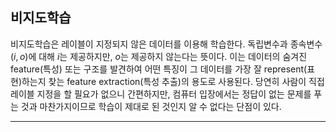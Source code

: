 ## 비지도학습

비지도학습은 레이블이 지정되지 않은 데이터를 이용해 학습한다. 독립변수과 종속변수 $(i, o)$에 대해 $i$는 제공하지만, $o$는 제공하지 않는다는 뜻이다. 이는 데이터의 숨겨진 feature(특성) 또는 구조를 발견하여 어떤 특징이 그 데이터를 가장 잘 represent(표현)하는지 찾는 feature extraction(특성 추출)의 용도로 사용된다. 당연히 사람이 직접 레이블 지정을 할 필요가 없으니 간편하지만, 컴퓨터 입장에서는 정답이 없는 문제를 푸는 것과 마찬가지이므로 학습이 제대로 된 것인지 알 수 없다는 단점이 있다.

---
